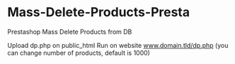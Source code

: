 # Mass-Delete-Products-Presta
Prestashop Mass Delete Products from DB

Upload dp.php on public_html
Run on website www.domain.tld/dp.php 
(you can change number of products, default is 1000)
